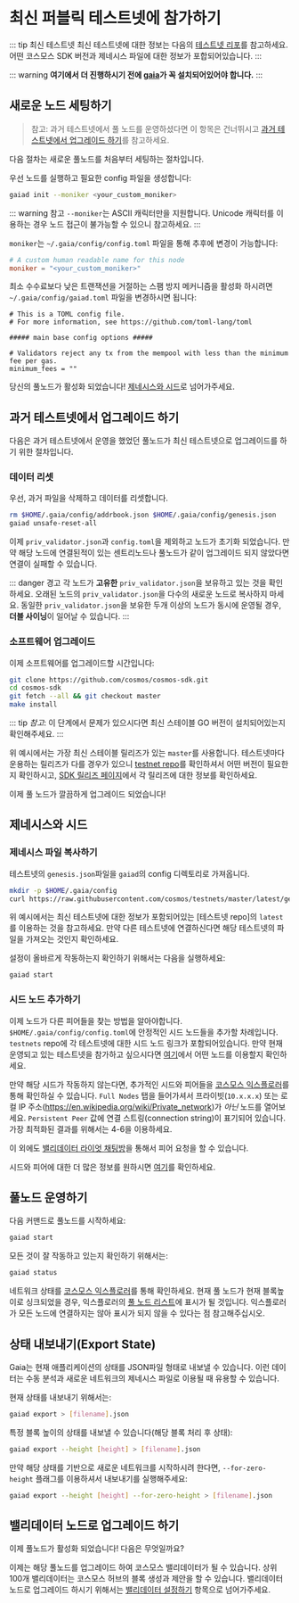 <!-- markdown-link-check-disable -->
# 최신 퍼블릭 테스트넷에 참가하기

::: tip 최신 테스트넷
최신 테스트넷에 대한 정보는 다음의 [테스트넷 리포](https://github.com/cosmos/testnets)를 참고하세요. 어떤 코스모스 SDK 버전과 제네시스 파일에 대한 정보가 포합되어있습니다.
:::

::: warning
**여기에서 더 진행하시기 전에 [gaia](./installation.md)가 꼭 설치되어있어야 합니다.**
:::

## 새로운 노드 세팅하기

> 참고: 과거 테스트넷에서 풀 노드를 운영하셨다면 이 항목은 건너뛰시고 [과거 테스트넷에서 업그레이드 하기](#upgrading-from-previous-testnet)를 참고하세요.

다음 절차는 새로운 풀노드를 처음부터 세팅하는 절차입니다.

우선 노드를 실행하고 필요한 config 파일을 생성합니다:

```bash
gaiad init --moniker <your_custom_moniker>
```

::: warning 참고
`--moniker`는 ASCII 캐릭터만을 지원합니다. Unicode 캐릭터를 이용하는 경우 노드 접근이 불가능할 수 있으니 참고하세요.
:::

`moniker`는 `~/.gaia/config/config.toml` 파일을 통해 추후에 변경이 가능합니다:

```toml
# A custom human readable name for this node
moniker = "<your_custom_moniker>"
```

최소 수수료보다 낮은 트랜잭션을 거절하는 스팸 방지 메커니즘을 활성화 하시려면 `~/.gaia/config/gaiad.toml` 파일을 변경하시면 됩니다:

```
# This is a TOML config file.
# For more information, see https://github.com/toml-lang/toml

##### main base config options #####

# Validators reject any tx from the mempool with less than the minimum fee per gas.
minimum_fees = ""
```

당신의 풀노드가 활성화 되었습니다! [제네시스와 시드](#genesis-seeds)로 넘어가주세요.

## 과거 테스트넷에서 업그레이드 하기

다음은 과거 테스트넷에서 운영을 했었던 풀노드가 최신 테스트넷으로 업그레이드를 하기 위한 절차입니다.

### 데이터 리셋

우선, 과거 파일을 삭제하고 데이터를 리셋합니다.

```bash
rm $HOME/.gaia/config/addrbook.json $HOME/.gaia/config/genesis.json
gaiad unsafe-reset-all
```

이제 `priv_validator.json`과 `config.toml`을 제외하고 노드가 초기화 되었습니다. 만약 해당 노드에 연결된적이 있는 센트리노드나 풀노드가 같이 업그레이드 되지 않았다면 연결이 실패할 수 있습니다.

::: danger 경고
각 노드가 **고유한** `priv_validator.json`을 보유하고 있는 것을 확인하세요. 오래된 노드의 `priv_validator.json`을 다수의 새로운 노드로 복사하지 마세요. 동일한 `priv_validator.json`을 보유한 두개 이상의 노드가 동시에 운영될 경우, **더블 사이닝**이 일어날 수 있습니다.
:::

### 소프트웨어 업그레이드

이제 소프트웨어를 업그레이드할 시간입니다:

```bash
git clone https://github.com/cosmos/cosmos-sdk.git
cd cosmos-sdk
git fetch --all && git checkout master
make install
```

::: tip
_참고_: 이 단계에서 문제가 있으시다면 최신 스테이블 GO 버전이 설치되어있는지 확인해주세요.
:::

위 예시에서는 가장 최신 스테이블 릴리즈가 있는 `master`를 사용합니다. 테스트넷마다 운용하는 릴리즈가 다를 경우가 있으니 [testnet repo](https://github.com/cosmos/testnets)를 확인하셔서 어떤 버전이 필요한지 확인하시고, [SDK 릴리즈 페이지](https://github.com/cosmos/cosmos-sdk/releases)에서 각 릴리즈에 대한 정보를 확인하세요.

이제 풀 노드가 깔끔하게 업그레이드 되었습니다!

## 제네시스와 시드

### 제네시스 파일 복사하기

테스트넷의 `genesis.json`파일을 `gaiad`의 config 디렉토리로 가져옵니다.

```bash
mkdir -p $HOME/.gaia/config
curl https://raw.githubusercontent.com/cosmos/testnets/master/latest/genesis.json > $HOME/.gaia/config/genesis.json
```

위 예시에서는 최신 테스트넷에 대한 정보가 포함되어있는 [테스트넷 repo]의 `latest`를 이용하는 것을 참고하세요. 만약 다른 테스트넷에 연결하신다면 해당 테스트넷의 파일을 가져오는 것인지 확인하세요.

설정이 올바르게 작동하는지 확인하기 위해서는 다음을 실행하세요:

```bash
gaiad start
```

### 시드 노드 추가하기

이제 노드가 다른 피어들을 찾는 방법을 알아야합니다. `$HOME/.gaia/config/config.toml`에 안정적인 시드 노드들을 추가할 차례입니다. `testnets` repo에 각 테스트넷에 대한 시드 노드 링크가 포함되어있습니다. 만약 현재 운영되고 있는 테스트넷을 참가하고 싶으시다면 [여기](https://github.com/cosmos/testnets)에서 어떤 노드를 이용할지 확인하세요.

만약 해당 시드가 작동하지 않는다면, 추가적인 시드와 피어들을 [코스모스 익스플로러](https://explorer.cosmos.network/nodes)를 통해 확인하실 수 있습니다. `Full Nodes` 탭을 들어가셔서 프라이빗(`10.x.x.x`) 또는 로컬 IP 주소(https://en.wikipedia.org/wiki/Private_network)가 _아닌_ 노드를 열어보세요. `Persistent Peer` 값에 연결 스트링(connection string)이 표기되어 있습니다. 가장 최적화된 결과를 위해서는 4-6을 이용하세요.

이 외에도 [밸리데이터 라이엇 채팅방](https://riot.im/app/#/room/#cosmos-validators:matrix.org)을 통해서 피어 요청을 할 수 있습니다.

시드와 피어에 대한 더 많은 정보를 원하시면 [여기](https://github.com/tendermint/tendermint/blob/develop/docs/tendermint-core/using-tendermint.md#peers)를 확인하세요.

## 풀노드 운영하기

다음 커맨드로 풀노드를 시작하세요:

```bash
gaiad start
```

모든 것이 잘 작동하고 있는지 확인하기 위해서는:

```bash
gaiad status
```

네트워크 상태를 [코스모스 익스플로러](https://explorecosmos.network)를 통해 확인하세요. 현재 풀 노드가 현재 블록높이로 싱크되었을 경우, 익스플로러의 [풀 노드 리스트](https://explorecosmos.network/validators)에 표시가 될 것입니다. 익스플로러가 모든 노드에 연결하지는 않아 표시가 되지 않을 수 있다는 점 참고해주십시오.

## 상태 내보내기(Export State)

Gaia는 현재 애플리케이션의 상태를 JSON파일 형태로 내보낼 수 있습니다. 이런 데이터는 수동 분석과 새로운 네트워크의 제네시스 파일로 이용될 때 유용할 수 있습니다.

현재 상태를 내보내기 위해서는:

```bash
gaiad export > [filename].json
```

특정 블록 높이의 상태를 내보낼 수 있습니다(해당 블록 처리 후 상태):

```bash
gaiad export --height [height] > [filename].json
```

만약 해당 상태를 기반으로 새로운 네트워크를 시작하시려 한다면, `--for-zero-height` 플래그를 이용하셔서 내보내기를 실행해주세요:

```bash
gaiad export --height [height] --for-zero-height > [filename].json
```

## 밸리데이터 노드로 업그레이드 하기

이제 풀노드가 활성화 되었습니다! 다음은 무엇일까요?

이제는 해당 풀노드를 업그레이드 하여 코스모스 밸리데이터가 될 수 있습니다. 상위 100개 밸리데이터는 코스모스 허브의 블록 생성과 제안을 할 수 있습니다. 밸리데이터 노드로 업그레이드 하시기 위해서는 [밸리데이터 설정하기](./validators/validator-setup.md) 항목으로 넘어가주세요.

<!-- markdown-link-check-enable -->
